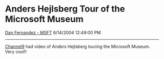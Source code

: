 <div id="page">

# Anders Hejlsberg Tour of the Microsoft Museum

[Dan Fernandez -
MSFT](https://social.msdn.microsoft.com/profile/Dan%20Fernandez%20-%20MSFT)
6/14/2004 12:49:00 PM

-----

<div id="content">

[Channel9](https://channel9.msdn.com) had video of Anders Hejlsberg
touring the Microsoft Museum. Very cool\!\!

</div>

</div>
